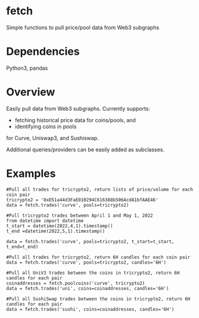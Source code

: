 # fetch
Simple functions to pull price/pool data from Web3 subgraphs

# Dependencies
Python3, pandas

# Overview
Easily pull data from Web3 subgraphs. Currently supports: 

* fetching historical price data for coins/pools, and 
* identifying coins in pools 

for Curve, Uniswap3, and Sushiswap. 

Additional queries/providers can be easily added as subclasses.

# Examples
```python3
#Pull all trades for tricrypto2, return lists of price/volume for each coin pair
tricrypto2 = '0xD51a44d3FaE010294C616388b506AcdA1bfAAE46'
data = fetch.trades('curve', pools=tricrypto2)

#Pull tricrypto2 trades between April 1 and May 1, 2022
from datetime import datetime
t_start = datetime(2022,4,1).timestamp()
t_end =datetime(2022,5,1).timestamp()

data = fetch.trades('curve', pools=tricrypto2, t_start=t_start, t_end=t_end)

#Pull all trades for tricrypto2, return 6H candles for each coin pair
data = fetch.trades('curve', pools=tricrypto2, candles='6H')

#Pull all UniV3 trades between the coins in tricrypto2, return 6H candles for each pair
coinaddresses = fetch.poolcoins('curve', tricrypto2)
data = fetch.trades('uni', coins=coinaddresses, candles='6H')

#Pull all SushiSwap trades between the coins in tricrypto2, return 6H candles for each pair
data = fetch.trades('sushi', coins=coinaddresses, candles='6H')


```

